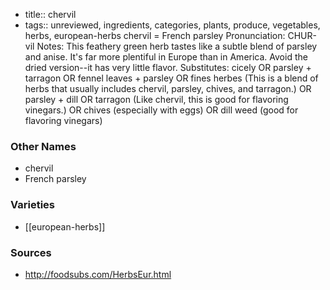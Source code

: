 - title:: chervil
- tags:: unreviewed, ingredients, categories, plants, produce, vegetables, herbs, european-herbs
chervil = French parsley Pronunciation: CHUR-vil Notes: This feathery green herb tastes like a subtle blend of parsley and anise. It's far more plentiful in Europe than in America. Avoid the dried version--it has very little flavor. Substitutes: cicely OR parsley + tarragon OR fennel leaves + parsley OR fines herbes (This is a blend of herbs that usually includes chervil, parsley, chives, and tarragon.) OR parsley + dill OR tarragon (Like chervil, this is good for flavoring vinegars.) OR chives (especially with eggs) OR dill weed (good for flavoring vinegars)

### Other Names

* chervil
* French parsley

### Varieties

* [[european-herbs]]

### Sources
* http://foodsubs.com/HerbsEur.html
